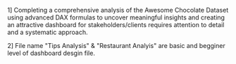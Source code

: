 1] Completing a comprehensive analysis of the Awesome Chocolate Dataset using advanced DAX formulas to uncover meaningful insights and creating an attractive dashboard for stakeholders/clients requires
attention to detail and a systematic approach.

2] File name "Tips Analysis" & "Restaurant Analyis" are basic and begginer level of dashboard desgin file.
